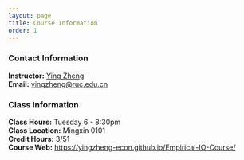 ```yaml
---
layout: page
title: Course Information
order: 1
---
```


### Contact Information
**Instructor:** [Ying Zheng](https://yingzheng-econ.github.io)  
**Email:** [yingzheng@ruc.edu.cn](mailto:yingzheng@ruc.edu.cn)

### Class Information
**Class Hours:** Tuesday 6 - 8:30pm  
**Class Location:** Mingxin 0101  
**Credit Hours:** 3/51  
  **Course Web:** https://yingzheng-econ.github.io/Empirical-IO-Course/  

